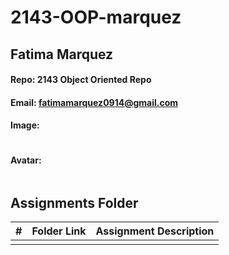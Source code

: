 # 2143-OOP-marquez
## Fatima Marquez
#### Repo: 2143 Object Oriented Repo
#### Email: fatimamarquez0914@gmail.com
#### Image: 
![]()
#### Avatar:
![]()
##  Assignments Folder

|   #   | Folder Link | Assignment Description |
| :---: | ----------- | ---------------------- |
|       |             |                        |
